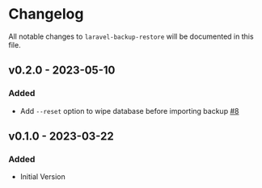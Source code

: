 # Changelog

All notable changes to `laravel-backup-restore` will be documented in this file.

## v0.2.0 - 2023-05-10

### Added

- Add `--reset` option to wipe database before importing backup [#8](https://github.com/stefanzweifel/laravel-backup-restore/pull/8)

## v0.1.0 - 2023-03-22

### Added

- Initial Version
